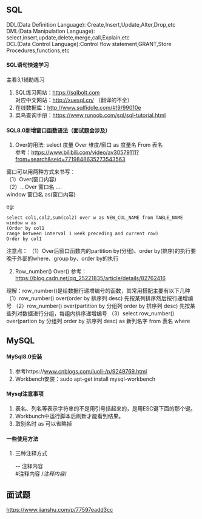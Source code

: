 ## SQL
DDL(Data Definition Language): Create,Insert,Update,Alter,Drop,etc  
DML(Data Manipulation Language): select,insert,update,delete,merge,call,Explain,etc  
DCL(Data Control Language):Control flow statement,GRANT,Store Procedures,functions,etc  

#### SQL语句快速学习
主看3,1辅助练习  

1. SQL练习网站：https://sqlbolt.com  
   对应中文网站：http://xuesql.cn/ （翻译的不全）  
2. 在线数据库：http://www.sqlfiddle.com/#!9/99010e  
3. 菜鸟查询手册：https://www.runoob.com/sql/sql-tutorial.html  

#### SQL8.0新增窗口函数语法（面试题会涉及）
1. Over的用法: select 度量 Over 维度/窗口 as 度量名 From 表名  
参考：https://www.bilibili.com/video/av30579111?from=search&seid=7719848635273543563

窗口可以用两种方式来书写：  
（1）Over(窗口内容)  
（2）...Over 窗口名 ....  
     window 窗口名 as(窗口内容)  

eg:

    select col1,col2,sum(col2) over w as NEW_COL_NAME from TABLE_NAME
    window w as
    (Order by col1
    range between interval 1 week preceding and current row)
    Order by col1

注意点：
   （1）Over后窗口函数内的partition by(分组)、order by(排序)的执行要晚于外部的where、group by、order by的执行

2. Row_number() Over()
参考：https://blog.csdn.net/qq_25221835/article/details/82762416  

理解：row_number()是给数据行递增编号的函数，其常用搭配主要有以下几种
     （1）row_number() over(order by 排序列 desc) 先按某列排序然后按行递增编号
     （2）row_number() over(partition by 分组列 order by 排序列 desc) 先按某些列对数据进行分组，每组内排序递增编号
     （3）select row_number() over(partion by 分组列 order by 排序列 desc) as 新列名字 from 表名 where 
     

## MySQL
#### MySql8.0安装
1. 参考https://www.cnblogs.com/luoli-/p/9249769.html
2. Workbench安装：sudo apt-get install mysql-workbench

#### Mysql注意事项
1. 表名、列名等表示字符串的不是用引号括起来的，是用ESC键下面的那个键。  
2. Workbunch中运行脚本后刷新才能看到结果。 
3. 取别名时 as 可以省略掉

#### 一些使用方法
1. 三种注释方式

      -- 注释内容  
      #注释内容
      /*注释内容*/

## 面试题
https://www.jianshu.com/p/77597eadd3cc
